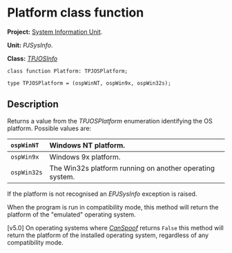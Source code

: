 # Platform class function #

**Project:** [System Information Unit](SystemInformationUnit.md).

**Unit:** _PJSysInfo_.

**Class:** _[TPJOSInfo](TPJOSInfo.md)_

```
class function Platform: TPJOSPlatform;

type TPJOSPlatform = (ospWinNT, ospWin9x, ospWin32s);
```

## Description ##

Returns a value from the _TPJOSPlatform_ enumeration identifying the OS platform. Possible values are:

| `ospWinNT` | Windows NT platform. |
|:-----------|:---------------------|
| `ospWin9x` | Windows 9x platform. |
| `ospWin32s` | The Win32s platform running on another operating system. |

If the platform is not recognised an _EPJSysInfo_ exception is raised.

When the program is run in compatibility mode, this method will return the platform of the "emulated" operating system.

[v5.0] On operating systems where _[CanSpoof](TPJOSInfoCanSpoof.md)_ returns `False` this method will return the platform of the installed operating system, regardless of any compatibility mode.